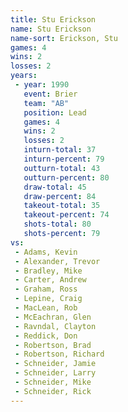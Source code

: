 ```yaml
---
title: Stu Erickson
name: Stu Erickson
name-sort: Erickson, Stu
games: 4
wins: 2
losses: 2
years:
 - year: 1990
   event: Brier
   team: "AB"
   position: Lead
   games: 4
   wins: 2
   losses: 2
   inturn-total: 37
   inturn-percent: 79
   outturn-total: 43
   outturn-percent: 80
   draw-total: 45
   draw-percent: 84
   takeout-total: 35
   takeout-percent: 74
   shots-total: 80
   shots-percent: 79
vs:
 - Adams, Kevin
 - Alexander, Trevor
 - Bradley, Mike
 - Carter, Andrew
 - Graham, Ross
 - Lepine, Craig
 - MacLean, Rob
 - McEachran, Glen
 - Ravndal, Clayton
 - Reddick, Don
 - Robertson, Brad
 - Robertson, Richard
 - Schneider, Jamie
 - Schneider, Larry
 - Schneider, Mike
 - Schneider, Rick
---
```


